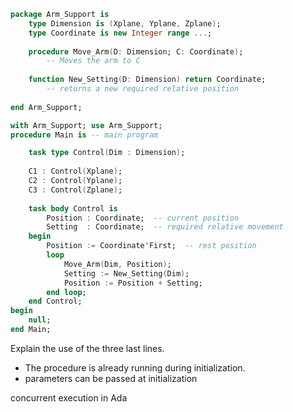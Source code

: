 ```ada
package Arm_Support is
	type Dimension is (Xplane, Yplane, Zplane);
	type Coordinate is new Integer range ...;
	
	procedure Move_Arm(D: Dimension; C: Coordinate);
		-- Moves the arm to C
		
	function New_Setting(D: Dimension) return Coordinate;
		-- returns a new required relative position
		
end Arm_Support;

with Arm_Support; use Arm_Support;
procedure Main is -- main program

	task type Control(Dim : Dimension);
	
	C1 : Control(Xplane);
	C2 : Control(Yplane);
	C3 : Control(Zplane);
	
	task body Control is 
		Position : Coordinate;  -- current position
		Setting  : Coordinate;  -- required relative movement
	begin
		Position := Coordinate'First;  -- rest position
		loop
			Move_Arm(Dim, Position);
			Setting := New_Setting(Dim);
			Position := Position + Setting;
		end loop;
	end Control;
begin
	null;
end Main;
```


Explain the use of the three last lines. 
- The procedure is already running during initialization. 
- parameters can be passed at initialization

concurrent execution in Ada

